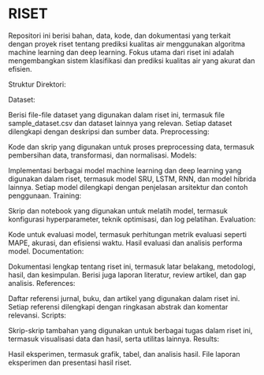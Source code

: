 # RISET
Repositori ini berisi bahan, data, kode, dan dokumentasi yang terkait dengan proyek riset tentang prediksi kualitas air menggunakan algoritma machine learning dan deep learning. Fokus utama dari riset ini adalah mengembangkan sistem klasifikasi dan prediksi kualitas air yang akurat dan efisien.

Struktur Direktori:

Dataset:

Berisi file-file dataset yang digunakan dalam riset ini, termasuk file sample_dataset.csv dan dataset lainnya yang relevan.
Setiap dataset dilengkapi dengan deskripsi dan sumber data.
Preprocessing:

Kode dan skrip yang digunakan untuk proses preprocessing data, termasuk pembersihan data, transformasi, dan normalisasi.
Models:

Implementasi berbagai model machine learning dan deep learning yang digunakan dalam riset, termasuk model SRU, LSTM, RNN, dan model hibrida lainnya.
Setiap model dilengkapi dengan penjelasan arsitektur dan contoh penggunaan.
Training:

Skrip dan notebook yang digunakan untuk melatih model, termasuk konfigurasi hyperparameter, teknik optimisasi, dan log pelatihan.
Evaluation:

Kode untuk evaluasi model, termasuk perhitungan metrik evaluasi seperti MAPE, akurasi, dan efisiensi waktu.
Hasil evaluasi dan analisis performa model.
Documentation:

Dokumentasi lengkap tentang riset ini, termasuk latar belakang, metodologi, hasil, dan kesimpulan.
Berisi juga laporan literatur, review artikel, dan gap analisis.
References:

Daftar referensi jurnal, buku, dan artikel yang digunakan dalam riset ini.
Setiap referensi dilengkapi dengan ringkasan abstrak dan komentar relevansi.
Scripts:

Skrip-skrip tambahan yang digunakan untuk berbagai tugas dalam riset ini, termasuk visualisasi data dan hasil, serta utilitas lainnya.
Results:

Hasil eksperimen, termasuk grafik, tabel, dan analisis hasil.
File laporan eksperimen dan presentasi hasil riset.
